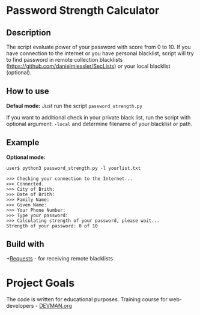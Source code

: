 # Password Strength Calculator


## Description

The script evaluate power of your password with score from 0 to 10. If you have connection to the internet or you have personal blacklist, script will try to find password in remote collection blacklists (<https://github.com/danielmiessler/SecLists>) or your local blacklist (optional).


## How to use

**Defaul mode:** Just run the script ```password_strength.py```

If you want to additional check in your private black list, run the script with optional argument: ```-local``` and determine filename of your blacklist or path.


## Example
**Optional mode:**
```
user$ python3 password_strength.py -l yourlist.txt

>>> Checking your connection to the Internet...
>>> Connected.
>>> City of Brith:
>>> Date of Brith:
>>> Family Name:
>>> Given Name:
>>> Your Phone Number:
>>> Type your password:
>>> Calculating strength of your password, please wait...
Strength of your password: 0 of 10
```


## Build with
+[Requests](http://docs.python-requests.org/en/master/) - for receiving remote blacklists


# Project Goals

The code is written for educational purposes. Training course for web-developers - [DEVMAN.org](https://devman.org)
